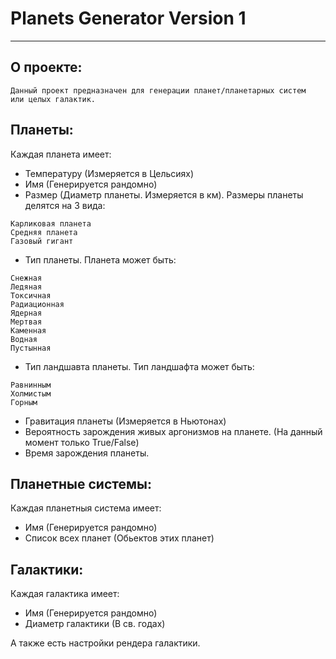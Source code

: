 # Planets Generator Version 1

---
## О проекте:
```
Данный проект предназначен для генерации планет/планетарных систем 
или целых галактик.
```
## Планеты:
Каждая планета имеет:
- Температуру (Измеряется в Цельсиях)
- Имя (Генерируется рандомно)
- Размер (Диаметр планеты. Измеряется в км). Размеры планеты делятся на 3 вида:
```
Карликовая планета
Средняя планета
Газовый гигант
```
- Тип планеты. Планета может быть:
```
Снежная 
Ледяная
Токсичная 
Радиационная
Ядерная
Мертвая
Каменная
Водная
Пустынная
```
- Тип ландшавта планеты. Тип ландшафта может быть:
```
Равнинным
Холмистым
Горным
```
- Гравитация планеты (Измеряется в Ньютонах)
- Вероятность зарождения живых аргонизмов на планете. (На данный момент только True/False)
- Время зарождения планеты.

## Планетные системы:
Каждая планетныя система имеет:
- Имя (Генерируется рандомно)
- Список всех планет (Обьектов этих планет)

## Галактики:
Каждая галактика имеет:
- Имя (Генерируется рандомно)
- Диаметр галактики (В св. годах)

А также есть настройки рендера галактики.